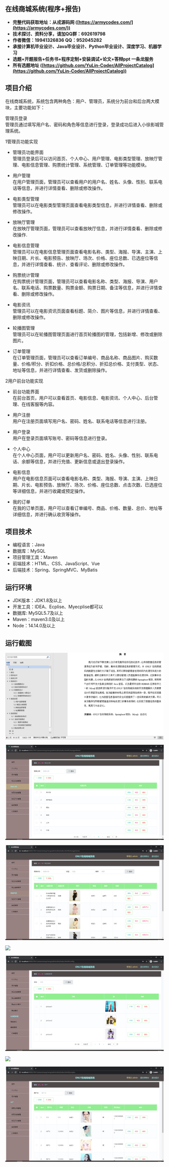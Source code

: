 ## 在线商城系统(程序+报告)

- <b>完整代码获取地址：从戎源码网 ([https://armycodes.com/](https://armycodes.com/))</b>
- <b>技术探讨、资料分享，请加QQ群：692619798</b> 
- <b>作者微信：19941326836  QQ：952045282</b> 
- <b>承接计算机毕业设计、Java毕业设计、Python毕业设计、深度学习、机器学习</b>
- <b>选题+开题报告+任务书+程序定制+安装调试+论文+答辩ppt 一条龙服务</b>
- <b>所有选题地址 ([https://github.com/YuLin-Coder/AllProjectCatalog](https://github.com/YuLin-Coder/AllProjectCatalog)) </b>

## 项目介绍
在线商城系统，系统包含两种角色：用户、管理员，系统分为前台和后台两大模块，主要功能如下：

管理员登录  
管理员通过填写用户名、密码和角色等信息进行登录，登录成功后进入小徐影城管理系统。

1管理员功能实现

- 管理员功能界面  
  管理员登录后可以访问首页、个人中心、用户管理、电影类型管理、放映厅管理、电影信息管理、购票统计管理、系统管理、订单管理等功能模块。

- 用户管理  
  在用户管理页面，管理员可以查看用户的用户名、姓名、头像、性别、联系电话等信息，并进行详情查看、删除或修改操作。

- 电影类型管理  
  管理员可以在电影类型管理页面查看电影类型信息，并进行详情查看、删除或修改操作。

- 放映厅管理  
  在放映厅管理页面，管理员可以查看放映厅信息，并进行详情查看、删除或修改操作.

- 电影信息管理  
  管理员可以在电影信息管理页面查看电影名称、类型、海报、导演、主演、上映日期、片长、电影预告、放映厅、场次、价格、座位总数、已选座位等信息，并进行详情查看、统计、查看评论、删除或修改操作。

- 购票统计管理  
  在购票统计管理页面，管理员可以查看电影名称、类型、海报、导演、用户名、联系电话、购票数量、购票金额、购票日期、备注等信息，并进行详情查看、删除或修改操作。

- 电影资讯  
  管理员可以在电影资讯页面查看标题、简介、图片等信息，并进行详情查看、删除或修改操作。

- 轮播图管理  
  管理员可以在轮播图管理页面进行首页轮播图的管理，包括新增、修改或删除图片。

- 订单管理  
  在订单管理页面，管理员可以查看订单编号、商品名称、商品图片、购买数量、价格/积分、折扣价格、总价格/总积分、折扣总价格、支付类型、状态、地址等信息，并进行详情查看、发货或删除操作。

2用户前台功能实现

- 前台功能界面  
  在前台首页，用户可以查看首页、电影信息、电影资讯、个人中心、后台管理、在线客服等内容。

- 用户注册  
  用户在注册页面填写用户名、密码、姓名、联系电话等信息进行注册。

- 用户登录  
  用户在登录页面填写账号、密码等信息进行登录。

- 个人中心  
  在个人中心页面，用户可以更新用户名、密码、姓名、头像、性别、联系电话、余额等信息，并进行充值、更新信息或退出登录操作。

- 电影信息  
  用户在电影信息页面可以查看电影名称、类型、海报、导演、主演、上映日期、片长、电影预告、放映厅、场次、价格、座位总数、点击次数、已选座位等详细信息，并进行收藏或预定操作。

- 我的订单  
  在我的订单页面，用户可以查看订单编号、商品、价格、数量、总价、地址等详细信息，并进行确认收货等操作。

## 项目技术
- 编程语言：Java
- 数据库：MySQL
- 项目管理工具：Maven
- 前端技术：HTML、CSS、JavaScript、Vue
- 后端技术：Spring、SpringMVC、MyBatis

## 运行环境
- JDK版本：JDK1.8及以上
- 开发工具：IDEA、Ecplise、Myecplise都可以
- 数据库: MySQL5.7及以上
- Maven：maven3.0及以上
- Node：14.14.0及以上

## 运行截图
![](screenshot/1.png)

![](screenshot/2.png)

![](screenshot/3.png)

![](screenshot/4.png)

![](screenshot/5.png)

![](screenshot/6.png)

![](screenshot/7.png)
